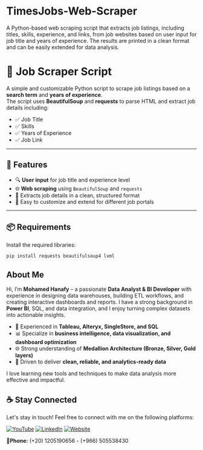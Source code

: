 # TimesJobs-Web-Scraper 
A Python-based web scraping script that extracts job listings, including titles, skills, experience, and links, from job websites based on user input for job title and years of experience. The results are printed in a clean format and can be easily extended for data analysis.

# 🧰 Job Scraper Script

A simple and customizable Python script to scrape job listings based on a **search term** and **years of experience**.  
The script uses **BeautifulSoup** and **requests** to parse HTML and extract job details including:

- ✅ Job Title  
- ✅ Skills  
- ✅ Years of Experience  
- ✅ Job Link

---

## 🚀 Features

- 🔍 **User input** for job title and experience level  
- 🌐 **Web scraping** using `BeautifulSoup` and `requests`  
- 📄 Extracts job details in a clean, structured format  
- 🧠 Easy to customize and extend for different job portals  

---

## 📦 Requirements

Install the required libraries:

```bash
pip install requests beautifulsoup4 lxml
```


## About Me

Hi, I’m **Mohamed Hanafy** – a passionate **Data Analyst & BI Developer** with experience in designing data warehouses, building ETL workflows, and creating interactive dashboards and reports. I have a strong background in **Power BI**, SQL, and data integration, and I enjoy turning complex datasets into actionable insights.  

- 💼 Experienced in **Tableau, Alteryx, SingleStore, and SQL**  
- 📊 Specialize in **business intelligence, data visualization, and dashboard optimization**  
- 🌐 Strong understanding of **Medallion Architecture (Bronze, Silver, Gold layers)**  
- 🎯 Driven to deliver **clean, reliable, and analytics-ready data**  

I love learning new tools and techniques to make data analysis more effective and impactful.  

## ☕ Stay Connected

Let's stay in touch! Feel free to connect with me on the following platforms:

[![YouTube](https://img.shields.io/badge/YouTube-red?style=for-the-badge&logo=youtube&logoColor=white)](https://youtube.com/@mohamed_hanafi?si=EvpyApCqt1ueE6f7) [![LinkedIn](https://img.shields.io/badge/LinkedIn-0077B5?style=for-the-badge&logo=linkedin&logoColor=white)](https://www.linkedin.com/in/mohamed-hanafi22) [![Website](https://img.shields.io/badge/Website-000000?style=for-the-badge&logo=google-chrome&logoColor=white)](https://mohamedhanafy.gr-site.com/)

📱**Phone:** (+20) 1205190656 - (+966) 505538430
